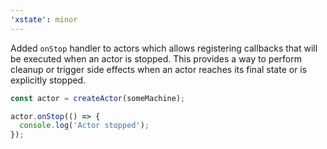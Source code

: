 ```yaml
---
'xstate': minor
---
```


Added `onStop` handler to actors which allows registering callbacks that will be executed when an actor is stopped. This provides a way to perform cleanup or trigger side effects when an actor reaches its final state or is explicitly stopped.

```ts
const actor = createActor(someMachine);

actor.onStop(() => {
  console.log('Actor stopped');
});
```
